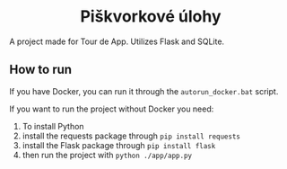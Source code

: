 <h1 align="center">Piškvorkové úlohy</h1>
<p>A project made for Tour de App. Utilizes Flask and SQLite.</p>

<h2>How to run</h2>
<p>If you have Docker, you can run it through the <code>autorun_docker.bat</code> script.</p>
<p>If you want to run the project without Docker you need:</p>
<ol>
<li>To install Python</li>
<li>install the requests package through <code>pip install requests</code></li>
<li>install the Flask package through <code>pip install flask</code></li>
<li>then run the project with <code>python ./app/app.py</code></li>
</ol>